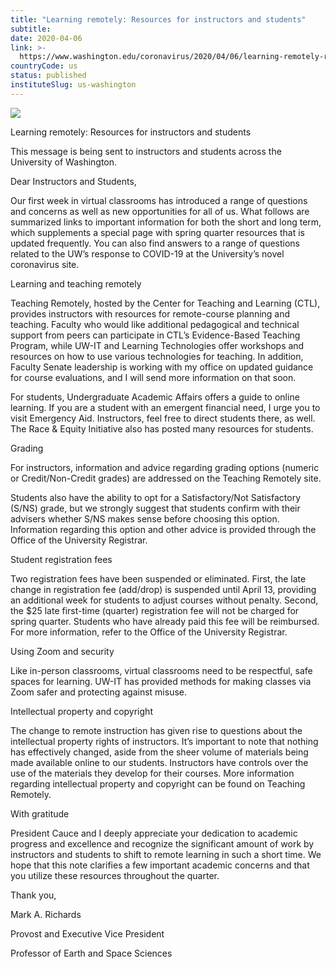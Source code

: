 ```yaml
---
title: "Learning remotely: Resources for instructors and students"
subtitle: 
date: 2020-04-06
link: >-
  https://www.washington.edu/coronavirus/2020/04/06/learning-remotely-resources-for-instructors-and-students/
countryCode: us
status: published
instituteSlug: us-washington
---
```

![](http://s3-us-west-2.amazonaws.com/uw-s3-cdn/wp-content/uploads/sites/10/2019/06/21094817/Univ-of-Washington_Memorial-Way.jpg)

Learning remotely: Resources for instructors and students

This message is being sent to instructors and students across the University of Washington.

Dear Instructors and Students,

Our first week in virtual classrooms has introduced a range of questions and concerns as well as new opportunities for all of us. What follows are summarized links to important information for both the short and long term, which supplements a special page with spring quarter resources that is updated frequently. You can also find answers to a range of questions related to the UW’s response to COVID-19 at the University’s novel coronavirus site.

Learning and teaching remotely

Teaching Remotely, hosted by the Center for Teaching and Learning (CTL), provides instructors with resources for remote-course planning and teaching. Faculty who would like additional pedagogical and technical support from peers can participate in CTL’s Evidence-Based Teaching Program, while UW-IT and Learning Technologies offer workshops and resources on how to use various technologies for teaching. In addition, Faculty Senate leadership is working with my office on updated guidance for course evaluations, and I will send more information on that soon.

For students, Undergraduate Academic Affairs offers a guide to online learning. If you are a student with an emergent financial need, I urge you to visit Emergency Aid. Instructors, feel free to direct students there, as well. The Race & Equity Initiative also has posted many resources for students.

Grading

For instructors, information and advice regarding grading options (numeric or Credit/Non-Credit grades) are addressed on the Teaching Remotely site.

Students also have the ability to opt for a Satisfactory/Not Satisfactory (S/NS) grade, but we strongly suggest that students confirm with their advisers whether S/NS makes sense before choosing this option. Information regarding this option and other advice is provided through the Office of the University Registrar.

Student registration fees

Two registration fees have been suspended or eliminated. First, the late change in registration fee (add/drop) is suspended until April 13, providing an additional week for students to adjust courses without penalty. Second, the $25 late first-time (quarter) registration fee will not be charged for spring quarter. Students who have already paid this fee will be reimbursed. For more information, refer to the Office of the University Registrar.

Using Zoom and security

Like in-person classrooms, virtual classrooms need to be respectful, safe spaces for learning. UW-IT has provided methods for making classes via Zoom safer and protecting against misuse.

Intellectual property and copyright

The change to remote instruction has given rise to questions about the intellectual property rights of instructors. It’s important to note that nothing has effectively changed, aside from the sheer volume of materials being made available online to our students. Instructors have controls over the use of the materials they develop for their courses. More information regarding intellectual property and copyright can be found on Teaching Remotely.

With gratitude

President Cauce and I deeply appreciate your dedication to academic progress and excellence and recognize the significant amount of work by instructors and students to shift to remote learning in such a short time. We hope that this note clarifies a few important academic concerns and that you utilize these resources throughout the quarter.

Thank you,

Mark A. Richards

Provost and Executive Vice President

Professor of Earth and Space Sciences